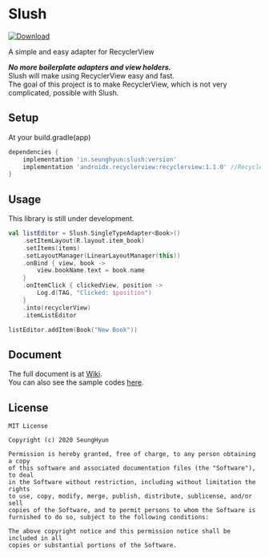 # Slush
[![Download](https://api.bintray.com/packages/minseunghyun/maven/slush/images/download.svg)](https://bintray.com/minseunghyun/maven/slush/_latestVersion)

A simple and easy adapter for RecyclerView

***No more boilerplate adapters and view holders.***  
Slush will make using RecyclerView easy and fast.  
The goal of this project is to make RecyclerView, which is not very complicated, possible with Slush.

## Setup
At your build.gradle(app)  
```groovy
dependencies {
    implementation 'in.seunghyun:slush:version'
    implementation 'androidx.recyclerview:recyclerview:1.1.0' //RecyclerView
}
```

## Usage

This library is still under development.

```kotlin
val listEditor = Slush.SingleTypeAdapter<Book>()
    .setItemLayout(R.layout.item_book)
    .setItems(items)
    .setLayoutManager(LinearLayoutManager(this))
    .onBind { view, book ->
        view.bookName.text = book.name
    }
    .onItemClick { clickedView, position ->
        Log.d(TAG, "Clicked: $position")
    }
    .into(recyclerView)
    .itemListEditor

listEditor.addItem(Book("New Book"))
```

## Document
The full document is at [Wiki](https://github.com/MinSeungHyun/slush/wiki).  
You can also see the sample codes [here](https://github.com/MinSeungHyun/slush/tree/master/samples/src/main/java/com/example/slush).

## License
```
MIT License

Copyright (c) 2020 SeungHyun

Permission is hereby granted, free of charge, to any person obtaining a copy
of this software and associated documentation files (the "Software"), to deal
in the Software without restriction, including without limitation the rights
to use, copy, modify, merge, publish, distribute, sublicense, and/or sell
copies of the Software, and to permit persons to whom the Software is
furnished to do so, subject to the following conditions:

The above copyright notice and this permission notice shall be included in all
copies or substantial portions of the Software.
```
